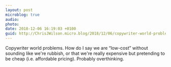 ```yaml
---
layout: post
microblog: true
audio: 
photo: 
date: 2018-12-06 16:19:03 +0100
guid: http://ChrisJWilson.micro.blog/2018/12/06/copywriter-world-problems.html
---
```

Copywriter world problems. How do I say we are “low-cost” without sounding like we're rubbish, or that we're really expensive but pretending to be cheap (i.e. affordable pricing). Probably overthinking. 

